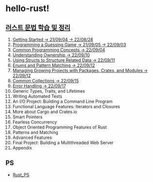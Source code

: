 # hello-rust!

## [러스트 문법 학습 및 정리](https://doc.rust-lang.org/book/title-page.html)

1. [Getting Started -> 21/09/04 -> 22/08/28](docs/Chap.1.md)
2. [Programming a Guessing Game -> 21/09/05 -> 22/09/03](docs/Chap.2.md)
3. [Common Programming Concepts -> 22/09/04](docs/Chap.3.md)
4. [Understanding Ownership -> 22/09/10](docs/Chap.4.md)
5. [Using Structs to Structure Related Data -> 22/09/11](docs/Chap.5.md)
6. [Enums and Pattern Matching -> 22/09/12](docs/Chap.6.md)
7. [Managing Growing Projects with Packages, Crates, and Modules -> 22/09/12](docs/Chap.7.md)
8. [Common Collections -> 22/09/15](docs/Chap.8.md)
9. [Error Handling -> 22/09/17](docs/Chap.9.md)
10. Generic Types, Traits, and Lifetimes
11. Writing Automated Tests
12. An I/O Project: Building a Command Line Program
13. Functional Language Features: Iterators and Closures
14. More about Cargo and Crates.io
15. Smart Pointers
16. Fearless Concurrency
17. Object Oriented Programming Features of Rust
18. Patterns and Matching
19. Advanced Features
20. Final Project: Building a Multithreaded Web Server
21. Appendix

## PS

- [Rust_PS](docs/Rust_PS.md)
